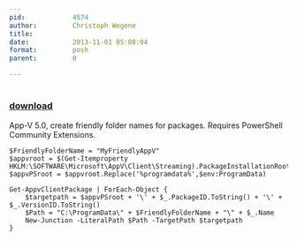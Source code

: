 ```yaml
---
pid:            4574
author:         Christoph Wegene
title:          
date:           2013-11-01 05:08:04
format:         posh
parent:         0

---
```


# 

### [download](Scripts\4574.ps1)

App-V 5.0, create friendly folder names for packages. Requires PowerShell Community Extensions.

```posh
$FriendlyFolderName = "MyFriendlyAppV"
$appvroot = $(Get-Itemproperty HKLM:\SOFTWARE\Microsoft\AppV\Client\Streaming).PackageInstallationRoot
$appvPSroot = $appvroot.Replace('%programdata%',$env:ProgramData)

Get-AppvClientPackage | ForEach-Object {
    $targetpath = $appvPSroot + '\' + $_.PackageID.ToString() + '\' + $_.VersionID.ToString()
	$Path = "C:\ProgramData\" + $FriendlyFolderName + "\" + $_.Name
	New-Junction -LiteralPath $Path -TargetPath $targetpath
}
```

